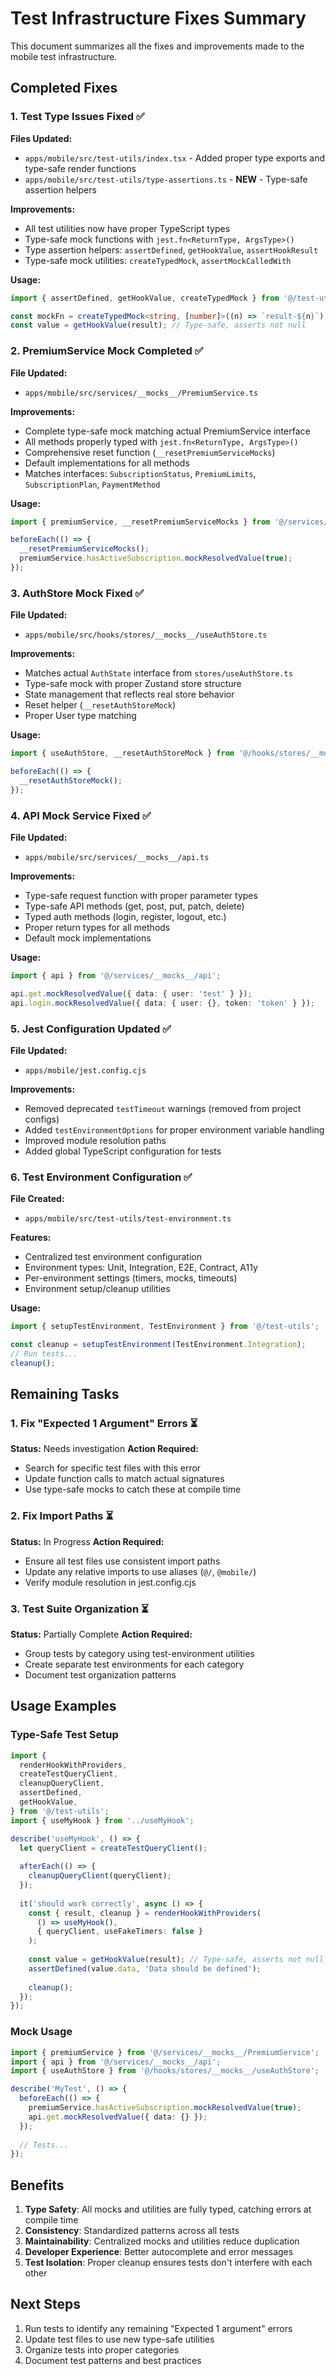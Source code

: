# Test Infrastructure Fixes Summary

This document summarizes all the fixes and improvements made to the mobile test infrastructure.

## Completed Fixes

### 1. Test Type Issues Fixed ✅

**Files Updated:**
- `apps/mobile/src/test-utils/index.tsx` - Added proper type exports and type-safe render functions
- `apps/mobile/src/test-utils/type-assertions.ts` - **NEW** - Type-safe assertion helpers

**Improvements:**
- All test utilities now have proper TypeScript types
- Type-safe mock functions with `jest.fn<ReturnType, ArgsType>()`
- Type assertion helpers: `assertDefined`, `getHookValue`, `assertHookResult`
- Type-safe mock utilities: `createTypedMock`, `assertMockCalledWith`

**Usage:**
```typescript
import { assertDefined, getHookValue, createTypedMock } from '@/test-utils';

const mockFn = createTypedMock<string, [number]>((n) => `result-${n}`);
const value = getHookValue(result); // Type-safe, asserts not null
```

### 2. PremiumService Mock Completed ✅

**File Updated:**
- `apps/mobile/src/services/__mocks__/PremiumService.ts`

**Improvements:**
- Complete type-safe mock matching actual PremiumService interface
- All methods properly typed with `jest.fn<ReturnType, ArgsType>()`
- Comprehensive reset function (`__resetPremiumServiceMocks`)
- Default implementations for all methods
- Matches interfaces: `SubscriptionStatus`, `PremiumLimits`, `SubscriptionPlan`, `PaymentMethod`

**Usage:**
```typescript
import { premiumService, __resetPremiumServiceMocks } from '@/services/__mocks__/PremiumService';

beforeEach(() => {
  __resetPremiumServiceMocks();
  premiumService.hasActiveSubscription.mockResolvedValue(true);
});
```

### 3. AuthStore Mock Fixed ✅

**File Updated:**
- `apps/mobile/src/hooks/stores/__mocks__/useAuthStore.ts`

**Improvements:**
- Matches actual `AuthState` interface from `stores/useAuthStore.ts`
- Type-safe mock with proper Zustand store structure
- State management that reflects real store behavior
- Reset helper (`__resetAuthStoreMock`)
- Proper User type matching

**Usage:**
```typescript
import { useAuthStore, __resetAuthStoreMock } from '@/hooks/stores/__mocks__/useAuthStore';

beforeEach(() => {
  __resetAuthStoreMock();
});
```

### 4. API Mock Service Fixed ✅

**File Updated:**
- `apps/mobile/src/services/__mocks__/api.ts`

**Improvements:**
- Type-safe request function with proper parameter types
- Type-safe API methods (get, post, put, patch, delete)
- Typed auth methods (login, register, logout, etc.)
- Proper return types for all methods
- Default mock implementations

**Usage:**
```typescript
import { api } from '@/services/__mocks__/api';

api.get.mockResolvedValue({ data: { user: 'test' } });
api.login.mockResolvedValue({ data: { user: {}, token: 'token' } });
```

### 5. Jest Configuration Updated ✅

**File Updated:**
- `apps/mobile/jest.config.cjs`

**Improvements:**
- Removed deprecated `testTimeout` warnings (removed from project configs)
- Added `testEnvironmentOptions` for proper environment variable handling
- Improved module resolution paths
- Added global TypeScript configuration for tests

### 6. Test Environment Configuration ✅

**File Created:**
- `apps/mobile/src/test-utils/test-environment.ts`

**Features:**
- Centralized test environment configuration
- Environment types: Unit, Integration, E2E, Contract, A11y
- Per-environment settings (timers, mocks, timeouts)
- Environment setup/cleanup utilities

**Usage:**
```typescript
import { setupTestEnvironment, TestEnvironment } from '@/test-utils';

const cleanup = setupTestEnvironment(TestEnvironment.Integration);
// Run tests...
cleanup();
```

## Remaining Tasks

### 1. Fix "Expected 1 Argument" Errors ⏳

**Status:** Needs investigation
**Action Required:**
- Search for specific test files with this error
- Update function calls to match actual signatures
- Use type-safe mocks to catch these at compile time

### 2. Fix Import Paths ⏳

**Status:** In Progress
**Action Required:**
- Ensure all test files use consistent import paths
- Update any relative imports to use aliases (`@/`, `@mobile/`)
- Verify module resolution in jest.config.cjs

### 3. Test Suite Organization ⏳

**Status:** Partially Complete
**Action Required:**
- Group tests by category using test-environment utilities
- Create separate test environments for each category
- Document test organization patterns

## Usage Examples

### Type-Safe Test Setup

```typescript
import { 
  renderHookWithProviders, 
  createTestQueryClient,
  cleanupQueryClient,
  assertDefined,
  getHookValue,
} from '@/test-utils';
import { useMyHook } from '../useMyHook';

describe('useMyHook', () => {
  let queryClient = createTestQueryClient();
  
  afterEach(() => {
    cleanupQueryClient(queryClient);
  });
  
  it('should work correctly', async () => {
    const { result, cleanup } = renderHookWithProviders(
      () => useMyHook(),
      { queryClient, useFakeTimers: false }
    );
    
    const value = getHookValue(result); // Type-safe, asserts not null
    assertDefined(value.data, 'Data should be defined');
    
    cleanup();
  });
});
```

### Mock Usage

```typescript
import { premiumService } from '@/services/__mocks__/PremiumService';
import { api } from '@/services/__mocks__/api';
import { useAuthStore } from '@/hooks/stores/__mocks__/useAuthStore';

describe('MyTest', () => {
  beforeEach(() => {
    premiumService.hasActiveSubscription.mockResolvedValue(true);
    api.get.mockResolvedValue({ data: {} });
  });
  
  // Tests...
});
```

## Benefits

1. **Type Safety**: All mocks and utilities are fully typed, catching errors at compile time
2. **Consistency**: Standardized patterns across all tests
3. **Maintainability**: Centralized mocks and utilities reduce duplication
4. **Developer Experience**: Better autocomplete and error messages
5. **Test Isolation**: Proper cleanup ensures tests don't interfere with each other

## Next Steps

1. Run tests to identify any remaining "Expected 1 argument" errors
2. Update test files to use new type-safe utilities
3. Organize tests into proper categories
4. Document test patterns and best practices
